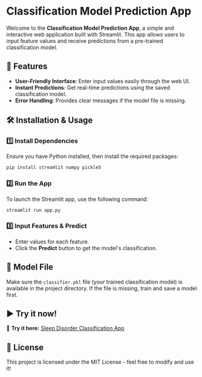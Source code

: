 # Classification Model Prediction App

Welcome to the **Classification Model Prediction App**, a simple and interactive web application built with Streamlit. This app allows users to input feature values and receive predictions from a pre-trained classification model.

## 🚀 Features
- **User-Friendly Interface**: Enter input values easily through the web UI.
- **Instant Predictions**: Get real-time predictions using the saved classification model.
- **Error Handling**: Provides clear messages if the model file is missing.

## 🛠️ Installation & Usage
### 1️⃣ Install Dependencies
Ensure you have Python installed, then install the required packages:
```bash
pip install streamlit numpy pickle5
```

### 2️⃣ Run the App
To launch the Streamlit app, use the following command:
```bash
streamlit run app.py
```
### 3️⃣ Input Features & Predict
- Enter values for each feature.
- Click the **Predict** button to get the model's classification.

## 📂 Model File
Make sure the `classifier.pkl` file (your trained classification model) is available in the project directory. If the file is missing, train and save a model first.

## ▶️ Try it now!
🔗 **Try it here:** [Sleep Disorder Classification App](https://sleep-disorder-classification.streamlit.app/)

## 📜 License
This project is licensed under the MIT License - feel free to modify and use it!



